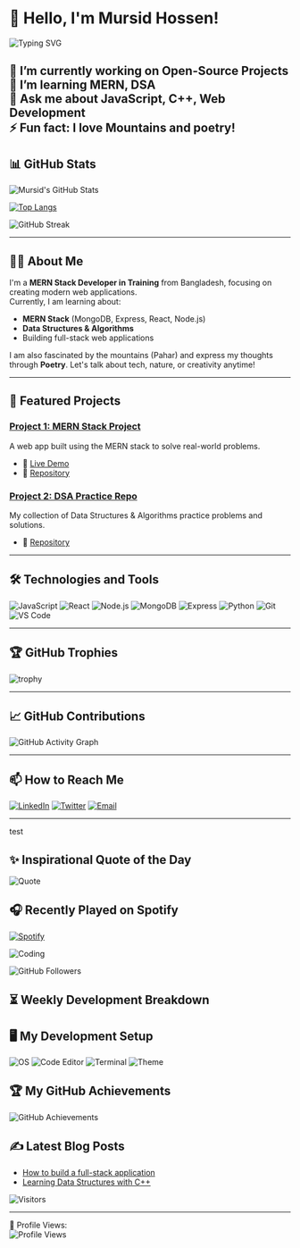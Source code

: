 # 👋 Hello, I'm Mursid Hossen!

<p align="left">
  <img src="https://readme-typing-svg.herokuapp.com?font=JetBrains+Mono&color=%23FF5733&lines=MERN+Stack+Developer;Open+Source+Enthusiast;Web+Development+Lover;Learning+Data+Structures+%26+Algorithms" alt="Typing SVG" />
</p>

🔭 I’m currently working on **Open-Source Projects**  
🌱 I’m learning **MERN, DSA**  
💬 Ask me about **JavaScript, C++, Web Development**  
⚡ Fun fact: I love Mountains and poetry!
---

## 📊 GitHub Stats

![Mursid's GitHub Stats](https://github-readme-stats.vercel.app/api?username=mursidx&show_icons=true&theme=radical)

[![Top Langs](https://github-readme-stats.vercel.app/api/top-langs/?username=mursidx&layout=compact&theme=radical)](https://github.com/mursidx)

![GitHub Streak](https://github-readme-streak-stats.herokuapp.com/?user=mursidx&theme=radical)

---

## 👨‍💻 About Me

I'm a **MERN Stack Developer in Training** from Bangladesh, focusing on creating modern web applications.  
Currently, I am learning about:

- **MERN Stack** (MongoDB, Express, React, Node.js)
- **Data Structures & Algorithms**
- Building full-stack web applications

I am also fascinated by the mountains (Pahar) and express my thoughts through **Poetry**. Let's talk about tech, nature, or creativity anytime!

---

## 🚀 Featured Projects

### [Project 1: MERN Stack Project](https://github.com/mursidx/project-1)
A web app built using the MERN stack to solve real-world problems.

- 🔗 [Live Demo](https://your-live-demo.com)  
- 📖 [Repository](https://github.com/mursidx/project-1)

### [Project 2: DSA Practice Repo](https://github.com/mursidx/project-2)
My collection of Data Structures & Algorithms practice problems and solutions.

- 📖 [Repository](https://github.com/mursidx/project-2)

---

## 🛠️ Technologies and Tools

![JavaScript](https://img.shields.io/badge/-JavaScript-black?style=flat-square&logo=javascript)
![React](https://img.shields.io/badge/-React-black?style=flat-square&logo=react)
![Node.js](https://img.shields.io/badge/-Node.js-black?style=flat-square&logo=node.js)
![MongoDB](https://img.shields.io/badge/-MongoDB-black?style=flat-square&logo=mongodb)
![Express](https://img.shields.io/badge/-Express-black?style=flat-square&logo=express)
![Python](https://img.shields.io/badge/-Python-black?style=flat-square&logo=python)
![Git](https://img.shields.io/badge/-Git-black?style=flat-square&logo=git)
![VS Code](https://img.shields.io/badge/-VS%20Code-black?style=flat-square&logo=visual-studio-code)

---

## 🏆 GitHub Trophies

![trophy](https://github-profile-trophy.vercel.app/?username=mursidx&theme=radical)

---

## 📈 GitHub Contributions

![GitHub Activity Graph](https://github-readme-activity-graph.vercel.app/graph?username=mursidx&theme=radical)

---

## 📫 How to Reach Me

[![LinkedIn](https://img.shields.io/badge/LinkedIn-blue?style=flat-square&logo=linkedin)](https://www.linkedin.com/in/mursidx)
[![Twitter](https://img.shields.io/badge/Twitter-blue?style=flat-square&logo=twitter)](https://twitter.com/your-twitter)
[![Email](https://img.shields.io/badge/Email-red?style=flat-square&logo=gmail)](mailto:your-email@gmail.com)

---
test

## ✨ Inspirational Quote of the Day

![Quote](https://quotes-github-readme.vercel.app/api?type=horizontal&theme=radical)

## 🎧 Recently Played on Spotify
[![Spotify](https://novatorem-mursidx.vercel.app/api/spotify)](https://open.spotify.com/user/your_spotify_username)


![Coding](https://media.giphy.com/media/ZVik7pBtu9dNS/giphy.gif)


![GitHub Followers](https://img.shields.io/github/followers/mursidx?style=social)


## ⏳ Weekly Development Breakdown
<!--START_SECTION:waka-->
<!--END_SECTION:waka-->


## 🖥️ My Development Setup
![OS](https://img.shields.io/badge/macOS-Big%20Sur-blue)
![Code Editor](https://img.shields.io/badge/Editor-VS%20Code-blue)
![Terminal](https://img.shields.io/badge/Shell-zsh-blue)
![Theme](https://img.shields.io/badge/Theme-Dracula-blue)


## 🏆 My GitHub Achievements

![GitHub Achievements](https://github.com/acct/github-achievements)


## ✍️ Latest Blog Posts

- [How to build a full-stack application](https://yourblog.com/post1)
- [Learning Data Structures with C++](https://yourblog.com/post2)


![Visitors](https://visitor-badge.glitch.me/badge?page_id=mursidx.visitor-badge)

---

👀 Profile Views:  
![Profile Views](https://komarev.com/ghpvc/?username=mursidx&color=blue)
